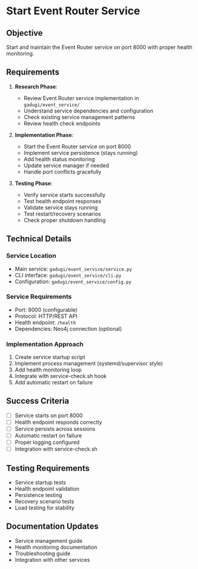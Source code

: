 # Start Event Router Service

## Objective
Start and maintain the Event Router service on port 8000 with proper health monitoring.

## Requirements

1. **Research Phase**:
   - Review Event Router service implementation in `gadugi/event_service/`
   - Understand service dependencies and configuration
   - Check existing service management patterns
   - Review health check endpoints

2. **Implementation Phase**:
   - Start the Event Router service on port 8000
   - Implement service persistence (stays running)
   - Add health status monitoring
   - Update service manager if needed
   - Handle port conflicts gracefully

3. **Testing Phase**:
   - Verify service starts successfully
   - Test health endpoint responses
   - Validate service stays running
   - Test restart/recovery scenarios
   - Check proper shutdown handling

## Technical Details

### Service Location
- Main service: `gadugi/event_service/service.py`
- CLI interface: `gadugi/event_service/cli.py`
- Configuration: `gadugi/event_service/config.py`

### Service Requirements
- Port: 8000 (configurable)
- Protocol: HTTP/REST API
- Health endpoint: `/health`
- Dependencies: Neo4j connection (optional)

### Implementation Approach
1. Create service startup script
2. Implement process management (systemd/supervisor style)
3. Add health monitoring loop
4. Integrate with service-check.sh hook
5. Add automatic restart on failure

## Success Criteria
- [ ] Service starts on port 8000
- [ ] Health endpoint responds correctly
- [ ] Service persists across sessions
- [ ] Automatic restart on failure
- [ ] Proper logging configured
- [ ] Integration with service-check.sh

## Testing Requirements
- Service startup tests
- Health endpoint validation
- Persistence testing
- Recovery scenario tests
- Load testing for stability

## Documentation Updates
- Service management guide
- Health monitoring documentation
- Troubleshooting guide
- Integration with other services